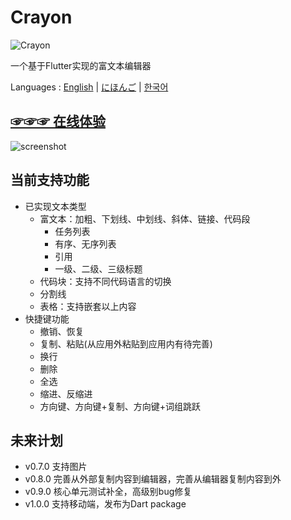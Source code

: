 # Crayon

![Crayon](https://github.com/asjqkkkk/asjqkkkk.github.io/assets/30992818/797cd31a-208d-4f1f-9490-fac02b84e35b)

一个基于Flutter实现的富文本编辑器

Languages : [English](https://github.com/morn-fun/crayon/blob/main/README_EN.md) | [にほんご](https://github.com/morn-fun/crayon/blob/main/README_JA.md) | [한국어](https://github.com/morn-fun/crayon/blob/main/README_KO.md)

## [☞☞☞ 在线体验](https://morn-fun.github.io/crayon/)

![screenshot](https://github.com/asjqkkkk/asjqkkkk.github.io/assets/30992818/c952af3d-a5d6-4fa7-a625-d0ea0a0451da)

## 当前支持功能

- 已实现文本类型
    - 富文本：加粗、下划线、中划线、斜体、链接、代码段
        - 任务列表
        - 有序、无序列表
        - 引用
        - 一级、二级、三级标题
    - 代码块：支持不同代码语言的切换
    - 分割线
    - 表格：支持嵌套以上内容
- 快捷键功能
    - 撤销、恢复
    - 复制、粘贴(从应用外粘贴到应用内有待完善)
    - 换行
    - 删除
    - 全选
    - 缩进、反缩进
    - 方向键、方向键+复制、方向键+词组跳跃

## 未来计划

- v0.7.0 支持图片
- v0.8.0 完善从外部复制内容到编辑器，完善从编辑器复制内容到外
- v0.9.0 核心单元测试补全，高级别bug修复
- v1.0.0 支持移动端，发布为Dart package